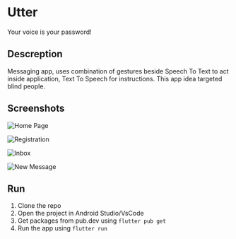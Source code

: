 # Utter
Your voice is your password!

## Descreption
Messaging app, uses combination of gestures beside Speech To Text to act inside application, Text To Speech for instructions. This app idea targeted blind people.

## Screenshots
![Home Page](https://github.com/MOo207/Utter/blob/master/Screenshots/home_page.jpeg)

![Registration](https://github.com/MOo207/Utter/blob/master/Screenshots/registration.jpeg)

![Inbox](https://github.com/MOo207/Utter/blob/master/Screenshots/inbox.jpeg)

![New Message](https://github.com/MOo207/Utter/blob/master/Screenshots/new_message.jpeg)

## Run
1. Clone the repo
2. Open the project in Android Studio/VsCode
3. Get packages from pub.dev using ```flutter pub get```
4. Run the app using ```flutter run```